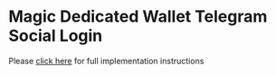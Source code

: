 # Magic Dedicated Wallet Telegram Social Login

Please [click here](https://magic.link/docs/authentication/login/social-logins/social-providers/telegram) for full implementation instructions
